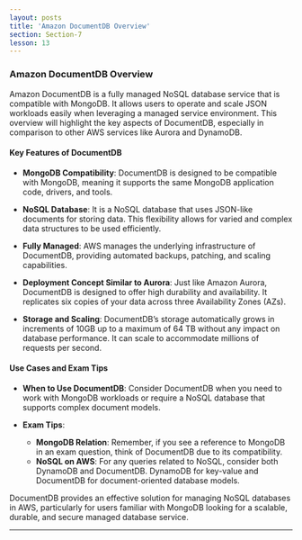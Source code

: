 ```yaml
---
layout: posts
title: 'Amazon DocumentDB Overview'
section: Section-7
lesson: 13
---
```


### Amazon DocumentDB Overview

Amazon DocumentDB is a fully managed NoSQL database service that is compatible with MongoDB. It allows users to operate and scale JSON workloads easily when leveraging a managed service environment. This overview will highlight the key aspects of DocumentDB, especially in comparison to other AWS services like Aurora and DynamoDB.

<!-- pagebreak -->

#### Key Features of DocumentDB

- **MongoDB Compatibility**: DocumentDB is designed to be compatible with MongoDB, meaning it supports the same MongoDB application code, drivers, and tools.

- **NoSQL Database**: It is a NoSQL database that uses JSON-like documents for storing data. This flexibility allows for varied and complex data structures to be used efficiently.

- **Fully Managed**: AWS manages the underlying infrastructure of DocumentDB, providing automated backups, patching, and scaling capabilities.

- **Deployment Concept Similar to Aurora**: Just like Amazon Aurora, DocumentDB is designed to offer high durability and availability. It replicates six copies of your data across three Availability Zones (AZs).

- **Storage and Scaling**: DocumentDB’s storage automatically grows in increments of 10GB up to a maximum of 64 TB without any impact on database performance. It can scale to accommodate millions of requests per second.

<!-- pagebreak -->

#### Use Cases and Exam Tips

- **When to Use DocumentDB**: Consider DocumentDB when you need to work with MongoDB workloads or require a NoSQL database that supports complex document models.

- **Exam Tips**:
  - **MongoDB Relation**: Remember, if you see a reference to MongoDB in an exam question, think of DocumentDB due to its compatibility.
  - **NoSQL on AWS**: For any queries related to NoSQL, consider both DynamoDB and DocumentDB. DynamoDB for key-value and DocumentDB for document-oriented database models.

DocumentDB provides an effective solution for managing NoSQL databases in AWS, particularly for users familiar with MongoDB looking for a scalable, durable, and secure managed database service.

---
